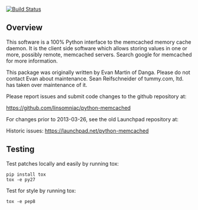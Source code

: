 [![Build
Status](https://travis-ci.org/linsomniac/python-memcached.svg)](https://travis-ci.org/linsomniac/python-memcached)

## Overview

This software is a 100% Python interface to the memcached memory cache
daemon.  It is the client side software which allows storing values
in one or more, possibly remote, memcached servers.  Search google for
memcached for more information.

This package was originally written by Evan Martin of Danga.  Please do
not contact Evan about maintenance.  Sean Reifschneider of tummy.com,
ltd. has taken over maintenance of it.

Please report issues and submit code changes to the github repository at:

   https://github.com/linsomniac/python-memcached

For changes prior to 2013-03-26, see the old Launchpad repository at:

   Historic issues: https://launchpad.net/python-memcached

## Testing

Test patches locally and easily by running tox:

    pip install tox
    tox -e py27

Test for style by running tox:

    tox -e pep8
